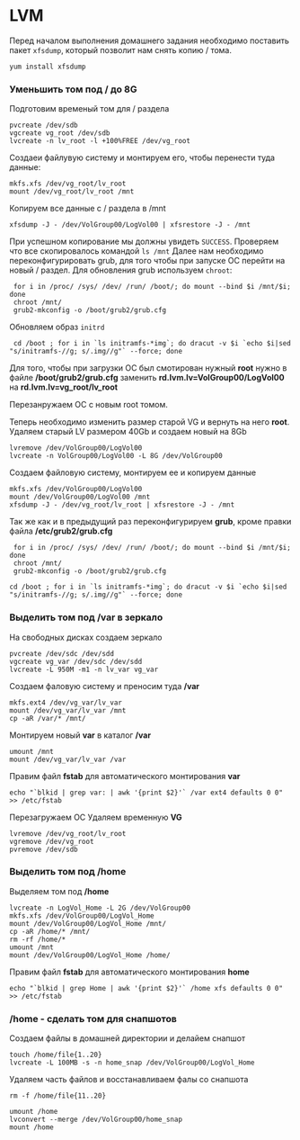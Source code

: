 # LVM
Перед началом выполнения домашнего задания необходимо поставить пакет `xfsdump`, который позволит нам снять копию / тома.
```
yum install xfsdump
```
### Уменьшить том под / до 8G
Подготовим временый том для / раздела
```
pvcreate /dev/sdb
vgcreate vg_root /dev/sdb
lvcreate -n lv_root -l +100%FREE /dev/vg_root
```
Создаеи файлувую систему и монтируем его, чтобы перенести туда данные:
```
mkfs.xfs /dev/vg_root/lv_root
mount /dev/vg_root/lv_root /mnt
```
Копируем все данные с / раздела в /mnt
```
xfsdump -J - /dev/VolGroup00/LogVol00 | xfsrestore -J - /mnt
```
При успешном копирование мы должны увидеть `SUCCESS`. Проверяем что все скопировалось командой `ls /mnt`
Далее нам необходимо переконфигурировать grub, для того чтобы при запуске ОС перейти на новый / раздел.
Для обновления grub используем `chroot`: 
```
 for i in /proc/ /sys/ /dev/ /run/ /boot/; do mount --bind $i /mnt/$i; done
 chroot /mnt/  
 grub2-mkconfig -o /boot/grub2/grub.cfg
```
Обновляем образ `initrd`
```
 cd /boot ; for i in `ls initramfs-*img`; do dracut -v $i `echo $i|sed "s/initramfs-//g; s/.img//g"` --force; done
```
Для того, чтобы при загрузки ОС был смотирован нужный **root** нужно в файле **/boot/grub2/grub.cfg** заменить **rd.lvm.lv=VolGroup00/LogVol00** на **rd.lvm.lv=vg_root/lv_root**


Перезанружаем ОС с новым  root томом. 

Теперь необходимо изменить размер старой VG и вернуть на него **root**. Удаляем старый LV размером 40Gb и создаем новый на 8Gb 
```
lvremove /dev/VolGroup00/LogVol00
lvcreate -n VolGroup00/LogVol00 -L 8G /dev/VolGroup00
```
Создаем файловую систему, монтируем ее и копируем  данные
```
mkfs.xfs /dev/VolGroup00/LogVol00
mount /dev/VolGroup00/LogVol00 /mnt
xfsdump -J - /dev/vg_root/lv_root | xfsrestore -J - /mnt
```
Так же  как и в предыдущий раз переконфигурируем **grub**,  кроме правки файла  **/etc/grub2/grub.cfg**
```
 for i in /proc/ /sys/ /dev/ /run/ /boot/; do mount --bind $i /mnt/$i; done
 chroot /mnt/
 grub2-mkconfig -o /boot/grub2/grub.cfg
 ```
 ```
 cd /boot ; for i in `ls initramfs-*img`; do dracut -v $i `echo $i|sed "s/initramfs-//g; s/.img//g"` --force; done
 ```
 ### Выделить том под /var в зеркало
 
 На свободных дисках создаем зеркало
 ```
 pvcreate /dev/sdc /dev/sdd
 vgcreate vg_var /dev/sdc /dev/sdd
 lvcreate -L 950M -m1 -n lv_var vg_var
 ```
 Создаем фаловую систему и преносим туда **/var**
 ```
 mkfs.ext4 /dev/vg_var/lv_var
 mount /dev/vg_var/lv_var /mnt
 cp -aR /var/* /mnt/
 ```
 Монтируем новый **var** в каталог **/var**
```
umount /mnt
mount /dev/vg_var/lv_var /var
```
Правим файл **fstab** для автоматического монтирования **var**
```
echo "`blkid | grep var: | awk '{print $2}'` /var ext4 defaults 0 0" >> /etc/fstab
```
Перезагружаем ОС
Удаляем временную **VG**
```
lvremove /dev/vg_root/lv_root
vgremove /dev/vg_root
pvremove /dev/sdb
```
### Выделить том под /home
Выделяем том под  **/home**
```
lvcreate -n LogVol_Home -L 2G /dev/VolGroup00
mkfs.xfs /dev/VolGroup00/LogVol_Home
mount /dev/VolGroup00/LogVol_Home /mnt/
cp -aR /home/* /mnt/ 
rm -rf /home/*
umount /mnt
mount /dev/VolGroup00/LogVol_Home /home/
```
Правим файл **fstab** для автоматического монтирования **home**
```
echo "`blkid | grep Home | awk '{print $2}'` /home xfs defaults 0 0" >> /etc/fstab
```
### /home - сделать том для снапшотов
Создаем файлы в домашней директории и делайем снапшот
```
touch /home/file{1..20}
lvcreate -L 100MB -s -n home_snap /dev/VolGroup00/LogVol_Home
```
Удаляем часть файлов и восстанавливаем фалы со снапшота
```
rm -f /home/file{11..20}
```
```
umount /home
lvconvert --merge /dev/VolGroup00/home_snap
mount /home
```



